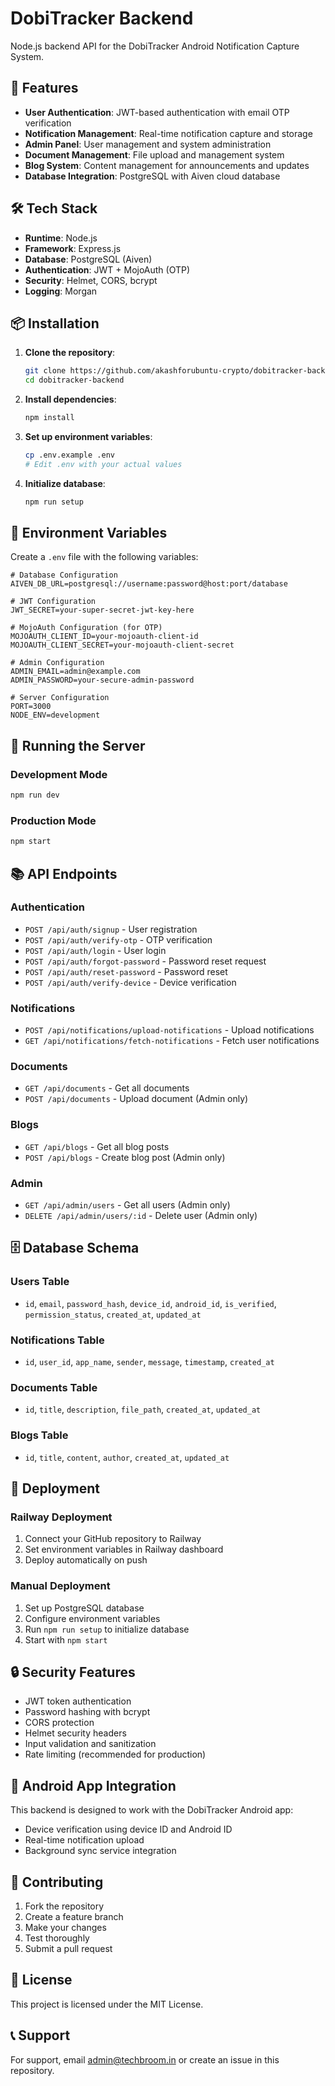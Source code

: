 # DobiTracker Backend

Node.js backend API for the DobiTracker Android Notification Capture System.

## 🚀 Features

- **User Authentication**: JWT-based authentication with email OTP verification
- **Notification Management**: Real-time notification capture and storage
- **Admin Panel**: User management and system administration
- **Document Management**: File upload and management system
- **Blog System**: Content management for announcements and updates
- **Database Integration**: PostgreSQL with Aiven cloud database

## 🛠️ Tech Stack

- **Runtime**: Node.js
- **Framework**: Express.js
- **Database**: PostgreSQL (Aiven)
- **Authentication**: JWT + MojoAuth (OTP)
- **Security**: Helmet, CORS, bcrypt
- **Logging**: Morgan

## 📦 Installation

1. **Clone the repository**:
   ```bash
   git clone https://github.com/akashforubuntu-crypto/dobitracker-backend.git
   cd dobitracker-backend
   ```

2. **Install dependencies**:
   ```bash
   npm install
   ```

3. **Set up environment variables**:
   ```bash
   cp .env.example .env
   # Edit .env with your actual values
   ```

4. **Initialize database**:
   ```bash
   npm run setup
   ```

## 🔧 Environment Variables

Create a `.env` file with the following variables:

```env
# Database Configuration
AIVEN_DB_URL=postgresql://username:password@host:port/database

# JWT Configuration
JWT_SECRET=your-super-secret-jwt-key-here

# MojoAuth Configuration (for OTP)
MOJOAUTH_CLIENT_ID=your-mojoauth-client-id
MOJOAUTH_CLIENT_SECRET=your-mojoauth-client-secret

# Admin Configuration
ADMIN_EMAIL=admin@example.com
ADMIN_PASSWORD=your-secure-admin-password

# Server Configuration
PORT=3000
NODE_ENV=development
```

## 🚀 Running the Server

### Development Mode
```bash
npm run dev
```

### Production Mode
```bash
npm start
```

## 📚 API Endpoints

### Authentication
- `POST /api/auth/signup` - User registration
- `POST /api/auth/verify-otp` - OTP verification
- `POST /api/auth/login` - User login
- `POST /api/auth/forgot-password` - Password reset request
- `POST /api/auth/reset-password` - Password reset
- `POST /api/auth/verify-device` - Device verification

### Notifications
- `POST /api/notifications/upload-notifications` - Upload notifications
- `GET /api/notifications/fetch-notifications` - Fetch user notifications

### Documents
- `GET /api/documents` - Get all documents
- `POST /api/documents` - Upload document (Admin only)

### Blogs
- `GET /api/blogs` - Get all blog posts
- `POST /api/blogs` - Create blog post (Admin only)

### Admin
- `GET /api/admin/users` - Get all users (Admin only)
- `DELETE /api/admin/users/:id` - Delete user (Admin only)

## 🗄️ Database Schema

### Users Table
- `id`, `email`, `password_hash`, `device_id`, `android_id`, `is_verified`, `permission_status`, `created_at`, `updated_at`

### Notifications Table
- `id`, `user_id`, `app_name`, `sender`, `message`, `timestamp`, `created_at`

### Documents Table
- `id`, `title`, `description`, `file_path`, `created_at`, `updated_at`

### Blogs Table
- `id`, `title`, `content`, `author`, `created_at`, `updated_at`

## 🚀 Deployment

### Railway Deployment
1. Connect your GitHub repository to Railway
2. Set environment variables in Railway dashboard
3. Deploy automatically on push

### Manual Deployment
1. Set up PostgreSQL database
2. Configure environment variables
3. Run `npm run setup` to initialize database
4. Start with `npm start`

## 🔒 Security Features

- JWT token authentication
- Password hashing with bcrypt
- CORS protection
- Helmet security headers
- Input validation and sanitization
- Rate limiting (recommended for production)

## 📱 Android App Integration

This backend is designed to work with the DobiTracker Android app:
- Device verification using device ID and Android ID
- Real-time notification upload
- Background sync service integration

## 🤝 Contributing

1. Fork the repository
2. Create a feature branch
3. Make your changes
4. Test thoroughly
5. Submit a pull request

## 📄 License

This project is licensed under the MIT License.

## 📞 Support

For support, email admin@techbroom.in or create an issue in this repository.
